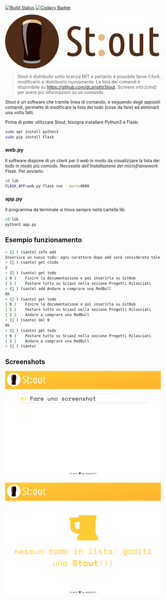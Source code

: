 [![Build Status](https://travis-ci.org/dcariotti/stout.svg?branch=master)](https://travis-ci.org/dcariotti/stout)
[![Codacy Badge](https://api.codacy.com/project/badge/Grade/09f814cd759f4d7eaac5a650c8114fef)](https://www.codacy.com/app/dunkerC/Stout?utm_source=github.com&amp;utm_medium=referral&amp;utm_content=dcariotti/Stout&amp;utm_campaign=Badge_Grade)

![logo](logo_stout.png)

> Stout è distribuito sotto licenza MIT e pertanto è possibile farne il fork, modificarlo e distribuirlo nuovamente.
La lista dei comandi è disponibile su https://github.com/dcariotti/Stout.
Scrivere info [cmd] per avere più informazioni su un comando.

Stout è un software che tramite linea di comando, e seguendo degli appositi comandi, permette di modificare la lista dei todo (cose da fare) ed eliminarli una volta fatti.

Prima di poter utilizzare Stout, bisogna installare Python3 e Flask:
```bash
sudo apt install python3
sudo pip install Flask
```

### web.py

Il software dispone di un client per il web in modo da visualizzare la lista dei todo in modo più comodo. _Necessita dell'installazione del microframework Flask_. Per avviarlo:

```bash
cd lib
FLASK_APP=web.py flask run --port=8080
```

### app.py

Il programma da terminale si trova sempre nella cartella lib:
```bash
cd lib
python3 app.py
```

## Esempio funzionamento

```bash
> (🍺 ) (santo) info add
Inserisce un nuovo todo: ogni carattere dopo add sarà considerato tale
> (🍺 ) (santo) get ctodo
2
> (🍺 ) (santo) get todo
| 0 |	 Finire la documentazione e poi inserirla su GitHub
| 1 |	 Postare tutto su Sciax2 nella sezione Progetti Rilasciati
> (🍺 ) (santo) add Andare a comprare una RedBull
Ok
> (🍺 ) (santo) get todo
| 0 |	 Finire la documentazione e poi inserirla su GitHub
| 1 |	 Postare tutto su Sciax2 nella sezione Progetti Rilasciati
| 2 |	 Andare a comprare una RedBull
> (🍺 ) (santo) del 0
Ok
> (🍺 ) (santo) get todo
| 0 |	 Postare tutto su Sciax2 nella sezione Progetti Rilasciati
| 1 |	 Andare a comprare una RedBull
> (🍺 ) (santo)
```

## Screenshots
![photo1](screenshots/first.png)

![photo2](screenshots/second.png)
